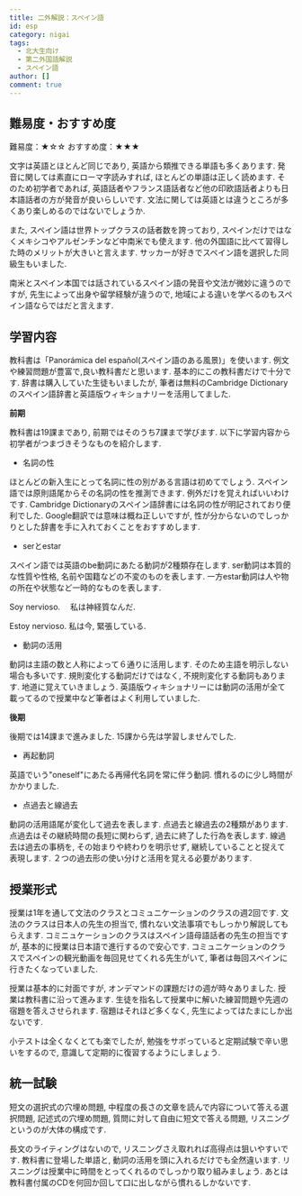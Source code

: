 ```yaml
---
title: 二外解説：スペイン語
id: esp
category: nigai
tags:
  - 北大生向け
  - 第二外国語解説
  - スペイン語
author: []
comment: true
---
```

## **難易度・おすすめ度**

難易度：★☆☆
おすすめ度：★★★

文字は英語とほとんど同じであり, 英語から類推できる単語も多くあります. 発音に関しては素直にローマ字読みすれば, ほとんどの単語は正しく読めます. そのため初学者であれば, 英語話者やフランス語話者など他の印欧語話者よりも日本語話者の方が発音が良いらしいです. 文法に関しては英語とは違うところが多くあり楽しめるのではないでしょうか. 

また, スペイン語は世界トップクラスの話者数を誇っており, スペインだけではなくメキシコやアルゼンチンなど中南米でも使えます. 他の外国語に比べて習得した時のメリットが大きいと言えます. サッカーが好きでスペイン語を選択した同級生もいました. 


南米とスペイン本国では話されているスペイン語の発音や文法が微妙に違うのですが, 先生によって出身や留学経験が違うので, 地域による違いを学べるのもスペイン語ならではだと言えます. 

## 学習内容

教科書は「Panorámica del español(スペイン語のある風景)」を使います. 例文や練習問題が豊富で,良い教科書だと思います. 基本的にこの教科書だけで十分です. 辞書は購入していた生徒もいましたが, 筆者は無料のCambridge Dictionaryのスペイン語辞書と英語版ウィキショナリーを活用してました.  

**前期**

教科書は19課まであり, 前期ではそのうち7課まで学びます. 以下に学習内容から初学者がつまづきそうなものを紹介します.

* 名詞の性

ほとんどの新入生にとって名詞に性の別がある言語は初めてでしょう. スペイン語では原則語尾からその名詞の性を推測できます. 例外だけを覚えればいいわけです. Cambridge Dictionaryのスペイン語辞書には名詞の性が明記されており便利でした. Google翻訳では意味は概ね正しいですが, 性が分からないのでしっかりとした辞書を手に入れておくことをおすすめします.  

* serとestar

スペイン語では英語のbe動詞にあたる動詞が2種類存在します. ser動詞は本質的な性質や性格, 名前や国籍などの不変のものを表します. 一方estar動詞は人や物の所在や状態など一時的なものを表します. 

Soy nervioso.　  私は神経質なんだ. 

Estoy nervioso. 私は今, 緊張している. 

* 動詞の活用

動詞は主語の数と人称によって６通りに活用します. そのため主語を明示しない場合も多いです. 規則変化する動詞だけではなく, 不規則変化する動詞もあります. 地道に覚えていきましょう. 英語版ウィキショナリーには動詞の活用が全て載ってるので授業中など筆者はよく利用していました. 

**後期**

後期では14課まで進みました. 15課から先は学習しませんでした. 

* 再起動詞

英語でいう"oneself"にあたる再帰代名詞を常に伴う動詞. 慣れるのに少し時間がかかりました. 

* 点過去と線過去

動詞の活用語尾が変化して過去を表します. 点過去と線過去の2種類があります. 点過去はその継続時間の長短に関わらず, 過去に終了した行為を表します. 線過去は過去の事柄を, その始まりや終わりを明示せず, 継続していることと捉えて表現します. ２つの過去形の使い分けと活用を覚える必要があります. 







## 授業形式

授業は1年を通して文法のクラスとコミュニケーションのクラスの週2回です. 文法のクラスは日本人の先生の担当で, 慣れない文法事項でもしっかり解説してもらえます. コミニュケーションのクラスはスペイン語母語話者の先生の担当ですが, 基本的に授業は日本語で進行するので安心です. コミュニケーションのクラスでスペインの観光動画を毎回見せてくれる先生がいて, 筆者は毎回スペインに行きたくなっていました. 

授業は基本的に対面ですが, オンデマンドの課題だけの週が時々ありました. 授業は教科書に沿って進みます. 生徒を指名して授業中に解いた練習問題や先週の宿題を答えさせられます. 宿題はそれほど多くなく, 先生によってはたまにしか出ないです. 

小テストは全くなくとても楽でしたが, 勉強をサボっていると定期試験で辛い思いをするので, 意識して定期的に復習するようにしましょう. 

## 統一試験

短文の選択式の穴埋め問題, 中程度の長さの文章を読んで内容について答える選択問題, 記述式の穴埋め問題, 質問に対して自由に短文で答える問題, リスニングというのが大体の構成です. 

長文のライティングはないので, リスニングさえ取れれば高得点は狙いやすいです. 教科書に登場した単語と, 動詞の活用を頭に入れるだけでも全然違います. リスニングは授業中に時間をとってくれるのでしっかり取り組みましょう. あとは教科書付属のCDを何回か回して口に出しながら慣れるしかないです. 


